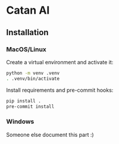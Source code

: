 # Catan AI

## Installation

### MacOS/Linux

Create a virtual environment and activate it:

```bash
python -m venv .venv
. .venv/bin/activate
```

Install requirements and pre-commit hooks:

```bash
pip install .
pre-commit install
```

### Windows

Someone else document this part :)
